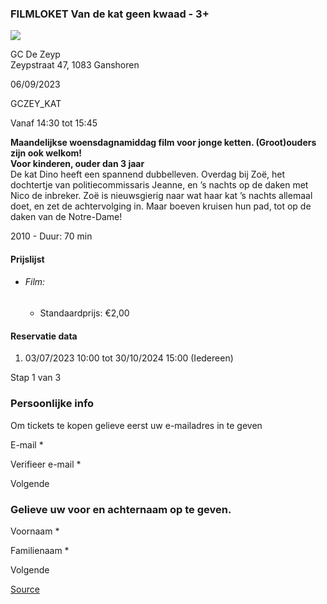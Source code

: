 ### FILMLOKET Van de kat geen kwaad - 3+

![](https://s3-eu-west-1.amazonaws.com/os-kwdo/prod/vgc/images/activity/646f1560ed97f_WS1510-120_-_16181.jpg)

GC De Zeyp  
Zeypstraat 47, 1083 Ganshoren

06/09/2023

GCZEY_KAT

Vanaf 14:30 tot 15:45

**Maandelijkse woensdagnamiddag film voor jonge ketten. (Groot)ouders zijn ook welkom!**  
**Voor kinderen, ouder dan 3 jaar**  
De kat Dino heeft een spannend dubbelleven. Overdag bij Zoë, het dochtertje van politiecommissaris Jeanne, en ’s nachts op de daken met Nico de inbreker. Zoë is nieuwsgierig naar wat haar kat ’s nachts allemaal doet, en zet de achtervolging in. Maar boeven kruisen hun pad, tot op de daken van de Notre-Dame!  
  
  
2010 - Duur: 70 min  

#### Prijslijst

* ###### Film:
    
    * Standaardprijs: €2,00

  

#### Reservatie data

1.  03/07/2023 10:00 tot 30/10/2024 15:00 (Iedereen)

Stap 1 van 3

 

### Persoonlijke info

Om tickets te kopen gelieve eerst uw e-mailadres in te geven

  

E-mail * 

Verifieer e-mail * 

Volgende

### Gelieve uw voor en achternaam op te geven.

Voornaam * 

Familienaam * 

Volgende

[Source](https://tickets.vgc.be/ticketingActivity/subscribe/GCZEY_KAT)